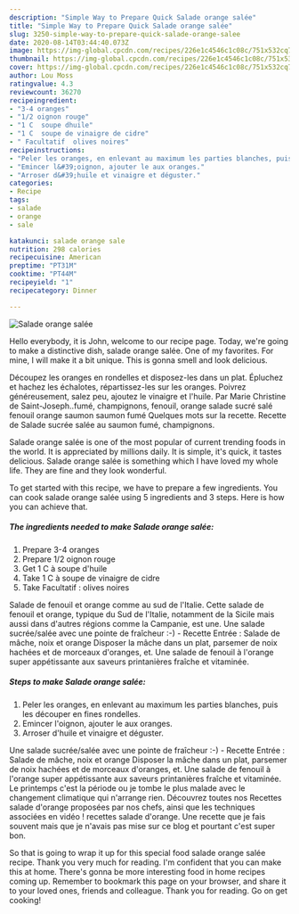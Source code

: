```yaml
---
description: "Simple Way to Prepare Quick Salade orange salée"
title: "Simple Way to Prepare Quick Salade orange salée"
slug: 3250-simple-way-to-prepare-quick-salade-orange-salee
date: 2020-08-14T03:44:40.073Z
image: https://img-global.cpcdn.com/recipes/226e1c4546c1c08c/751x532cq70/salade-orange-salee-photo-principale-de-la-recette.jpg
thumbnail: https://img-global.cpcdn.com/recipes/226e1c4546c1c08c/751x532cq70/salade-orange-salee-photo-principale-de-la-recette.jpg
cover: https://img-global.cpcdn.com/recipes/226e1c4546c1c08c/751x532cq70/salade-orange-salee-photo-principale-de-la-recette.jpg
author: Lou Moss
ratingvalue: 4.3
reviewcount: 36270
recipeingredient:
- "3-4 oranges"
- "1/2 oignon rouge"
- "1 C  soupe dhuile"
- "1 C  soupe de vinaigre de cidre"
- " Facultatif  olives noires"
recipeinstructions:
- "Peler les oranges, en enlevant au maximum les parties blanches, puis les découper en fines rondelles."
- "Emincer l&#39;oignon, ajouter le aux oranges."
- "Arroser d&#39;huile et vinaigre et déguster."
categories:
- Recipe
tags:
- salade
- orange
- sale

katakunci: salade orange sale 
nutrition: 298 calories
recipecuisine: American
preptime: "PT31M"
cooktime: "PT44M"
recipeyield: "1"
recipecategory: Dinner

---
```



![Salade orange salée](https://img-global.cpcdn.com/recipes/226e1c4546c1c08c/751x532cq70/salade-orange-salee-photo-principale-de-la-recette.jpg)

Hello everybody, it is John, welcome to our recipe page. Today, we're going to make a distinctive dish, salade orange salée. One of my favorites. For mine, I will make it a bit unique. This is gonna smell and look delicious.

Découpez les oranges en rondelles et disposez-les dans un plat. Épluchez et hachez les échalotes, répartissez-les sur les oranges. Poivrez généreusement, salez peu, ajoutez le vinaigre et l&#39;huile. Par Marie Christine de Saint-Joseph..fumé, champignons, fenouil, orange salade sucré salé fenouil orange saumon saumon fumé Quelques mots sur la recette. Recette de Salade sucrée salée au saumon fumé, champignons.

Salade orange salée is one of the most popular of current trending foods in the world. It is appreciated by millions daily. It is simple, it's quick, it tastes delicious. Salade orange salée is something which I have loved my whole life. They are fine and they look wonderful.


To get started with this recipe, we have to prepare a few ingredients. You can cook salade orange salée using 5 ingredients and 3 steps. Here is how you can achieve that.

<!--inarticleads1-->

##### The ingredients needed to make Salade orange salée:

1. Prepare 3-4 oranges
1. Prepare 1/2 oignon rouge
1. Get 1 C à soupe d&#39;huile
1. Take 1 C à soupe de vinaigre de cidre
1. Take  Facultatif : olives noires


Salade de fenouil et orange comme au sud de l&#39;Italie. Cette salade de fenouil et orange, typique du Sud de l&#39;Italie, notamment de la Sicile mais aussi dans d&#39;autres régions comme la Campanie, est une. Une salade sucrée/salée avec une pointe de fraîcheur :-) - Recette Entrée : Salade de mâche, noix et orange Disposer la mâche dans un plat, parsemer de noix hachées et de morceaux d&#39;oranges, et. Une salade de fenouil à l&#39;orange super appétissante aux saveurs printanières fraîche et vitaminée. 

<!--inarticleads2-->

##### Steps to make Salade orange salée:

1. Peler les oranges, en enlevant au maximum les parties blanches, puis les découper en fines rondelles.
1. Emincer l&#39;oignon, ajouter le aux oranges.
1. Arroser d&#39;huile et vinaigre et déguster.


Une salade sucrée/salée avec une pointe de fraîcheur :-) - Recette Entrée : Salade de mâche, noix et orange Disposer la mâche dans un plat, parsemer de noix hachées et de morceaux d&#39;oranges, et. Une salade de fenouil à l&#39;orange super appétissante aux saveurs printanières fraîche et vitaminée. Le printemps c&#39;est la période ou je tombe le plus malade avec le changement climatique qui n&#39;arrange rien. Découvrez toutes nos Recettes salade d&#39;orange proposées par nos chefs, ainsi que les techniques associées en vidéo ! recettes salade d&#39;orange. Une recette que je fais souvent mais que je n&#39;avais pas mise sur ce blog et pourtant c&#39;est super bon. 

So that is going to wrap it up for this special food salade orange salée recipe. Thank you very much for reading. I'm confident that you can make this at home. There's gonna be more interesting food in home recipes coming up. Remember to bookmark this page on your browser, and share it to your loved ones, friends and colleague. Thank you for reading. Go on get cooking!
